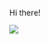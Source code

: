 Hi there!

<img align="center" src="https://github-readme-stats.vercel.app/api/top-langs/?username=oleewere&theme=default" />
